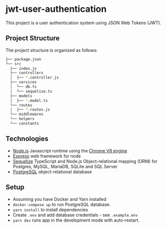 # jwt-user-authentication

This project is a user authentication system using JSON Web Tokens (JWT).

## Project Structure

The project structure is organized as follows:

```bash
├── package.json
└── src
  ├── index.js
  ├── controllers
  │  ├── *.controller.js
  ├── services
  │  └── db.ts
  │  └── sequelize.ts
  ├── models
  │  ├── *.model.ts
  └── routes
  │  ├── *.routes.js
  └── middlewares
  └── helpers
  └── constants
```

## Technologies

- [Node.js](https://nodejs.org/) Javascript runtime using the [Chrome V8 engine](https://v8.dev/)
- [Express](https://www.npmjs.com/package/express) web framework for node
- [Sequelize](https://sequelize.org/) TypeScript and Node.js Object-relational mapping (ORM) for Postgres, MySQL, MariaDB, SQLite and SQL Server
- [PostgreSQL](https://www.postgresql.org/) object-relational database

## Setup

- Assuming you have Docker and Yarn installed
- `docker-compose up` to run PostgreSQL database.
- `yarn install` to install dependencies
- Create `.env` and add database credentials - see `.example.env`
- `yarn dev` runs app in the development mode with auto-restart.
